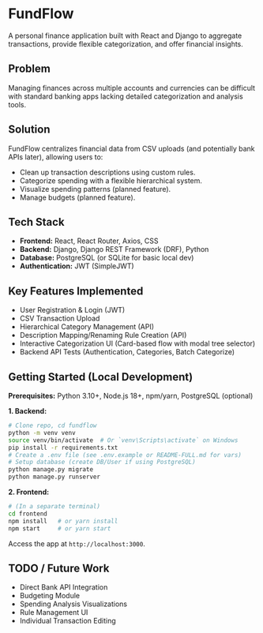 # FundFlow

A personal finance application built with React and Django to aggregate transactions, provide flexible categorization, and offer financial insights.

## Problem

Managing finances across multiple accounts and currencies can be difficult with standard banking apps lacking detailed categorization and analysis tools.

## Solution

FundFlow centralizes financial data from CSV uploads (and potentially bank APIs later), allowing users to:

*   Clean up transaction descriptions using custom rules.
*   Categorize spending with a flexible hierarchical system.
*   Visualize spending patterns (planned feature).
*   Manage budgets (planned feature).

## Tech Stack

*   **Frontend:** React, React Router, Axios, CSS
*   **Backend:** Django, Django REST Framework (DRF), Python
*   **Database:** PostgreSQL (or SQLite for basic local dev)
*   **Authentication:** JWT (SimpleJWT)

## Key Features Implemented

*   User Registration & Login (JWT)
*   CSV Transaction Upload
*   Hierarchical Category Management (API)
*   Description Mapping/Renaming Rule Creation (API)
*   Interactive Categorization UI (Card-based flow with modal tree selector)
*   Backend API Tests (Authentication, Categories, Batch Categorize)

## Getting Started (Local Development)

**Prerequisites:** Python 3.10+, Node.js 18+, npm/yarn, PostgreSQL (optional)

**1. Backend:**

```bash
# Clone repo, cd fundflow
python -m venv venv
source venv/bin/activate  # Or `venv\Scripts\activate` on Windows
pip install -r requirements.txt
# Create a .env file (see .env.example or README-FULL.md for vars)
# Setup database (create DB/User if using PostgreSQL)
python manage.py migrate
python manage.py runserver
```

**2. Frontend:**

```bash
# (In a separate terminal)
cd frontend
npm install   # or yarn install
npm start     # or yarn start
```

Access the app at `http://localhost:3000`.

## TODO / Future Work

*   Direct Bank API Integration
*   Budgeting Module
*   Spending Analysis Visualizations
*   Rule Management UI
*   Individual Transaction Editing
